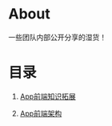# About

一些团队内部公开分享的湿货！


# 目录

1. [App前端知识拓展](http://touna-app-front-end.github.io/Share/Touna-App-Front-End-Study01/publish/Touna-App-Front-End-Study01.htm)

2. [App前端架构](http://touna-app-front-end.github.io/Share/Touna-Front-End-01/publish/Touna-Front-End01.htm)
